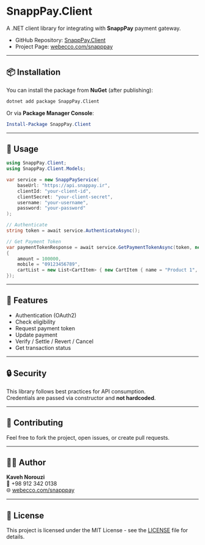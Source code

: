 # SnappPay.Client

A .NET client library for integrating with **SnappPay** payment gateway.

-   GitHub Repository:
    [SnappPay.Client](https://github.com/kavehnorouzi/SnappPay.Client)
-   Project Page: [webecco.com/snapppay](https://webecco.com/snapppay)

------------------------------------------------------------------------

## 📦 Installation

You can install the package from **NuGet** (after publishing):

``` bash
dotnet add package SnappPay.Client
```

Or via **Package Manager Console**:

``` powershell
Install-Package SnappPay.Client
```

------------------------------------------------------------------------

## 🚀 Usage

``` csharp
using SnappPay.Client;
using SnappPay.Client.Models;

var service = new SnappPayService(
    baseUrl: "https://api.snappay.ir",
    clientId: "your-client-id",
    clientSecret: "your-client-secret",
    username: "your-username",
    password: "your-password"
);

// Authenticate
string token = await service.AuthenticateAsync();

// Get Payment Token
var paymentTokenResponse = await service.GetPaymentTokenAsync(token, new PaymentTokenRequest
{
    amount = 100000,
    mobile = "09123456789",
    cartList = new List<CartItem> { new CartItem { name = "Product 1", price = 100000 } }
});
```

------------------------------------------------------------------------

## 📖 Features

-   Authentication (OAuth2)
-   Check eligibility
-   Request payment token
-   Update payment
-   Verify / Settle / Revert / Cancel
-   Get transaction status

------------------------------------------------------------------------

## 🔒 Security

This library follows best practices for API consumption.\
Credentials are passed via constructor and **not hardcoded**.

------------------------------------------------------------------------

## 🤝 Contributing

Feel free to fork the project, open issues, or create pull requests.

------------------------------------------------------------------------

## 👨‍💻 Author

**Kaveh Norouzi**\
📱 +98 912 342 0138\
🌐 [webecco.com/snapppay](https://webecco.com/snapppay)

------------------------------------------------------------------------

## 📄 License

This project is licensed under the MIT License - see the
[LICENSE](LICENSE) file for details.
